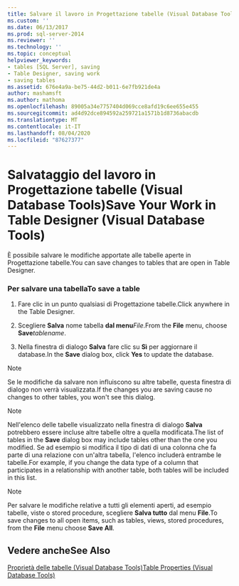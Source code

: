 ```yaml
---
title: Salvare il lavoro in Progettazione tabelle (Visual Database Tools) | Microsoft Docs
ms.custom: ''
ms.date: 06/13/2017
ms.prod: sql-server-2014
ms.reviewer: ''
ms.technology: ''
ms.topic: conceptual
helpviewer_keywords:
- tables [SQL Server], saving
- Table Designer, saving work
- saving tables
ms.assetid: 676e4a9a-be75-44d2-b011-6e7fb921de4a
author: mashamsft
ms.author: mathoma
ms.openlocfilehash: 89005a34e7757404d069cce8afd19c6ee655e455
ms.sourcegitcommit: ad4d92dce894592a259721a1571b1d8736abacdb
ms.translationtype: MT
ms.contentlocale: it-IT
ms.lasthandoff: 08/04/2020
ms.locfileid: "87627377"
---
```

# <a name="save-your-work-in-table-designer-visual-database-tools"></a><span data-ttu-id="311eb-102">Salvataggio del lavoro in Progettazione tabelle (Visual Database Tools)</span><span class="sxs-lookup"><span data-stu-id="311eb-102">Save Your Work in Table Designer (Visual Database Tools)</span></span>
  <span data-ttu-id="311eb-103">È possibile salvare le modifiche apportate alle tabelle aperte in Progettazione tabelle.</span><span class="sxs-lookup"><span data-stu-id="311eb-103">You can save changes to tables that are open in Table Designer.</span></span>  
  
### <a name="to-save-a-table"></a><span data-ttu-id="311eb-104">Per salvare una tabella</span><span class="sxs-lookup"><span data-stu-id="311eb-104">To save a table</span></span>  
  
1.  <span data-ttu-id="311eb-105">Fare clic in un punto qualsiasi di Progettazione tabelle.</span><span class="sxs-lookup"><span data-stu-id="311eb-105">Click anywhere in the Table Designer.</span></span>  
  
2.  <span data-ttu-id="311eb-106">Scegliere **Salva** nome tabella **dal menu**_File_.</span><span class="sxs-lookup"><span data-stu-id="311eb-106">From the **File** menu, choose **Save**_tablename_.</span></span>  
  
3.  <span data-ttu-id="311eb-107">Nella finestra di dialogo **Salva** fare clic su **Sì** per aggiornare il database.</span><span class="sxs-lookup"><span data-stu-id="311eb-107">In the **Save** dialog box, click **Yes** to update the database.</span></span>  
  
> [!NOTE]  
>  <span data-ttu-id="311eb-108">Se le modifiche da salvare non influiscono su altre tabelle, questa finestra di dialogo non verrà visualizzata.</span><span class="sxs-lookup"><span data-stu-id="311eb-108">If the changes you are saving cause no changes to other tables, you won't see this dialog.</span></span>  
  
> [!NOTE]  
>  <span data-ttu-id="311eb-109">Nell'elenco delle tabelle visualizzato nella finestra di dialogo **Salva** potrebbero essere incluse altre tabelle oltre a quella modificata.</span><span class="sxs-lookup"><span data-stu-id="311eb-109">The list of tables in the **Save** dialog box may include tables other than the one you modified.</span></span> <span data-ttu-id="311eb-110">Se ad esempio si modifica il tipo di dati di una colonna che fa parte di una relazione con un'altra tabella, l'elenco includerà entrambe le tabelle.</span><span class="sxs-lookup"><span data-stu-id="311eb-110">For example, if you change the data type of a column that participates in a relationship with another table, both tables will be included in this list.</span></span>  
  
> [!NOTE]  
>  <span data-ttu-id="311eb-111">Per salvare le modifiche relative a tutti gli elementi aperti, ad esempio tabelle, viste o stored procedure, scegliere **Salva tutto** dal menu **File**.</span><span class="sxs-lookup"><span data-stu-id="311eb-111">To save changes to all open items, such as tables, views, stored procedures, from the **File** menu choose **Save All**.</span></span>  
  
## <a name="see-also"></a><span data-ttu-id="311eb-112">Vedere anche</span><span class="sxs-lookup"><span data-stu-id="311eb-112">See Also</span></span>  
 [<span data-ttu-id="311eb-113">Proprietà delle tabelle &#40;Visual Database Tools&#41;</span><span class="sxs-lookup"><span data-stu-id="311eb-113">Table Properties &#40;Visual Database Tools&#41;</span></span>](../ssms/visual-db-tools/visual-database-tools.md)  
  
  
